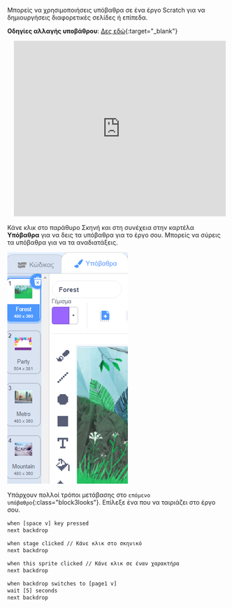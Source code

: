 Μπορείς να χρησιμοποιήσεις υπόβαθρα σε ένα έργο Scratch για να δημιουργήσεις διαφορετικές σελίδες ή επίπεδα.

**Οδηγίες αλλαγής υποβάθρου**: [Δες εδώ](https://scratch.mit.edu/projects/563146974/editor){:target="_blank"}
<div class="scratch-preview" style="margin-left: 15px;">
  <iframe allowtransparency="true" width="485" height="402" src="https://scratch.mit.edu/projects/embed/563146974/?autostart=false" frameborder="0"></iframe>
</div>

Κάνε κλικ στο παράθυρο Σκηνή και στη συνέχεια στην καρτέλα **Υπόβαθρα** για να δεις τα υπόβαθρα για το έργο σου. Μπορείς να σύρεις τα υπόβαθρα για να τα αναδιατάξεις.

![Τα σκηνικά σε διάταξη στην καρτέλα Υπόβαθρο.](images/backdrops-in-order.png)

Υπάρχουν πολλοί τρόποι μετάβασης στο `επόμενο υπόβαθρο`{:class="block3looks"}. Επίλεξε ένα που να ταιριάζει στο έργο σου.

```blocks3
when [space v] key pressed
next backdrop
```

```blocks3
when stage clicked // Κάνε κλικ στο σκηνικό
next backdrop
```

```blocks3
when this sprite clicked // Κάνε κλικ σε έναν χαρακτήρα
next backdrop
```

```blocks3
when backdrop switches to [page1 v]
wait [5] seconds
next backdrop
```
